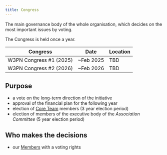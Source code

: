 ```yaml
---
title: Congress
---
```


The main governance body of the whole organisation, which decides on the most important issues by voting.

The Congress is held once a year.

| Congress | Date | Location |
| --- | --- | --- |
| W3PN Congress #1 (2025) | ~Feb 2025 | TBD |
| W3PN Congress #2 (2026) | ~Feb 2026 | TBD |

## Purpose

* a vote on the long-term direction of the initiative
* approval of the financial plan for the following year
* election of [Core Team](governance/core-team) members (3 year election period)
* election of members of the executive body of the *Association Committee* (5 year election period)

## Who makes the decisions

* our [Members](/partnership) with a voting rights
